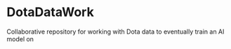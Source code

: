 # DotaDataWork
 Collaborative repository for working with Dota data to eventually train an AI model on
